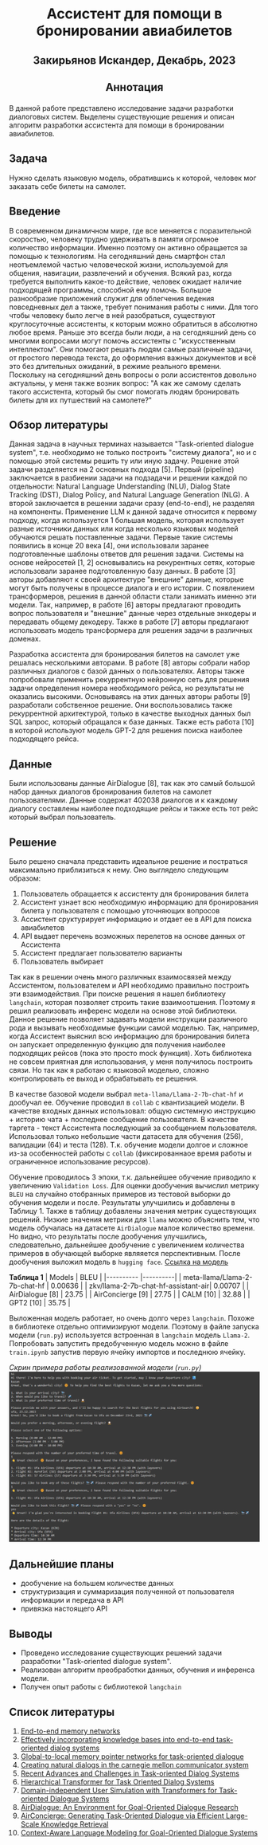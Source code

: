 # <p style="text-align: center;">**Ассистент для помощи в бронировании авиабилетов**</p>

## <p style="text-align: center;">Закирьянов Искандер, Декабрь, 2023</p>

## <p style="text-align: center;">**Аннотация**</p>

В данной работе представлено исследование задачи разработки диалоговых систем. Выделены существующие решения и описан алгоритм разработки ассистента для помощи в бронировании авиабилетов.

 ## Задача

 Нужно сделать языковую модель, обратившись к которой, человек мог заказать себе билеты на самолет.

 ## Введение

В современном динамичном мире, где все меняется с поразительной скоростью, человеку трудно удерживать в памяти огромное количество информации. Именно поэтому он активно обращается за помощью к технологиям. На сегодняшний день смартфон стал неотъемлемой частью человеческой жизни, используемой для общения, навигации, развлечений и обучения. Всякий раз, когда требуется выполнить какое-то действие, человек ожидает наличие подходящей программы, способной ему помочь. Большое разнообразие приложений служит для облегчения ведения повседневных дел а также, требует понимания работы с ними. Для того чтобы человеку было легче в ней разобраться, существуют круглосуточные ассистенты, к которым можно обратиться в абсолютно любое время. Раньше это всегда были люди, а на сегодняшний день со многими вопросами могут помочь ассистенты с "искусственным интеллектом". Они помогают решать людям самые различные задачи, от простого перевода текста, до оформления важных документов и всё это без длительных ожиданий, в режиме реального времени. Поскольку на сегодняшний день вопросы о роли ассистентов довольно актуальны, у меня также возник вопрос: "А как же самому сделать такого ассистента, который бы смог помогать людям бронировать билеты для их путшествий на самолете?"

## Обзор литературы

Данная задача в научных терминах называется "Task-oriented dialogue system", т.е. необходимо не только построить "систему диалога", но и с помощью этой системы решить ту или иную задачу. Решение этой задачи разделяется на 2 основных подхода [5]. Первый (pipeline) заключается в разбиении задачи на подзадачи и решении каждой по отдельности: Natural Language Understanding (NLU), Dialog State Tracking (DST), Dialog Policy, and Natural Language Generation (NLG). А второй заключается в решении задачи сразу (end-to-end), не разделяя на компоненты. Применение LLM к данной задаче относится к первому подходу, когда используется 1 большая модель, которая использует разные источники данных или когда несколько языковых моделей обучаются решать поставленные задачи. 
Первые такие системы появились в конце 20 века [4], они использовали заранее подготовленные шаблоны ответов для решения задачи. Системы на основе нейросетей [1, 2] основывались на рекурентных сетях, которые использовали заранее подготовленную базу данных. В работе [3] авторы добавляют к своей архитектуре "внешние" данные, которые могут быть получены в процессе диалога и его истории. 
С появлением трансформеров, решения в данной области стали занимать именно эти модели. Так, например, в работе [6] авторы предлагают проводить вопрос пользователя и "внешние" данные через отдельные энкодеры и передавать общему декодеру. Также в работе [7] авторы предлагают использовать модель трансформера для решения задачи в различных доменах.

Разработка ассистента для бронирования билетов на самолет уже решалась несколькими авторами. В работе [8] авторы собрали набор различных диалогов с базой данных о пользователях. Авторы также попробовали применить рекуррентную нейронную сеть для решения задачи определения номера необходимого рейса, но результаты не оказались высокими. Основываясь на этих данных авторы работы [9] разработали собственное решение. Они воспользовались также рекуррентной архитектурой, только в качестве выходных данных был SQL запрос, который обращался к базе данных. Также есть работа [10] в которой используют модель GPT-2 для решения поиска наиболее подходящего рейса.

## Данные

Были использованы данные AirDialogue [8], так как это самый большой набор данных диалогов бронирования билетов на самолет пользователями. Данные содержат 402038 диалогов и к каждому диалогу составлены наиболее подходящие рейсы и также есть тот рейс который выбрал пользователь.

## Решение

Было решено сначала представить идеальное решение и постраться максимально приблизиться к нему. Оно выглядело следующим образом:

1. Пользователь обращается к ассистенту для бронирования билета
2. Ассистент узнает всю необходимую информацию для бронирования билета у пользователя с помощью уточняющих вопросов
3. Ассистент сруктурирует информацию и отдает ее в API для поиска авиабилетов
4. API выдает перечень возможных перелетов на основе данных от Ассистента
5. Ассистент предлагает пользователю варианты
6. Пользователь выбирает

Так как в решении очень много различных взаимосвязей между Ассистентом, пользователем и API необходимо правильно построить эти взаимодействия. При поиске решения я нашел библиотеку `langchain`, которая позволяет строить такие взаимоотшения. Поэтому я решил реализовать инференс модели на основе этой библиотеки. Данное решение позволяет задавать модели инструкции различного рода и вызывать необходимые функции самой моделью. Так, например, когда Ассистент выяснил всю информацию для бронирования билета он запускает определенную функцию для получения наиболее подходящих рейсов (пока это просто mock функция). Хоть библиотека не совсем приятная для использования, у меня получилось построить связи. Но так как я работаю с языковой моделью, сложно контролировать ее выход и обрабатывать ее решения.

В качестве базовой модели выбрал `meta-llama/Llama-2-7b-chat-hf` и дообучал ее.
Обучение проводил в `collab` с квантизацией модели. В качестве входных данных использовал: общую системную инструкцию +  историю чата + последнее сообщение пользователя. В качестве таргета - текст Ассистента последующий за сообщением пользователя. Использовал только небольшие части датасета для обучения (256), валидации (64) и теста (128). Т.к. обучение модели долгое и сложное из-за особенностей работы с `collab` (фиксированнаое время работы и ограниченное использование ресурсов).

Обучение проводилось 3 эпохи, т.к. дальнейшее обучение приводило к увеличению `Validation Loss`.
Для оценки дообучения вычислил метрику `BLEU` на случайно отобранных примеров из тестовой выборки до обучения модели и после. Результаты улучшились и добавлены в Таблицу 1. Также в таблицу добавлены значения метрик существующих решений. Низкие значения метрики для `llama` можно объяснить тем, что модель обучалась на датасете `AirDialogue` малое количество времени. Но видно, что результаты после дообучения улучшились, следовательно, дальнейшее дообучение с увеличением количества примеров в обучающей выборке являяется перспективным.
После дообучения выложил модель в `hugging face`. [Ссылка на модель](https://huggingface.co/zkv/llama-2-7b-chat-hf-assistant-air)

**Таблица 1**
| Models                              |   BLEU   |
|----------                           |----------|
| meta-llama/Llama-2-7b-chat-hf       | 0.00636  |
| zkv/llama-2-7b-chat-hf-assistant-air| 0.00707  |
| AirDialogue [8]                     |   23.75  |
| AirConcierge [9]                    |   27.75  |
| CALM [10]                           |   32.88  |
| GPT2 [10]                           |   35.75  |

Выложенная модель работает, но очень долго через `langchain`. Похоже в библиотеке отдельно оптимизируют модели. Поэтому в файле запуска модели (`run.py`) используется встроенная в `langchain` модель `Llama-2`.
Попробовать запустить предобученную модель можно в файле `train.ipynb` запустив первую ячейку импортов и последнюю ячейку.

*Скрин примера работы реализованной модели (`run.py`)*
![Alt text](image.png)

## Дальнейшие планы

- дообучение на большем количестве данных
- структуризация и суммаризация полученной от пользователя информации и передача в API
- привязка настоящего API

## Выводы

- Проведено исследование существующих решений задачи разработки "Task-oriented dialogue system". 
- Реализован алгоритм преобработки данных, обучения и инференса модели.
- Получен опыт работы с библиотекой `langchain`


## Список литературы

1. [End-to-end memory networks](https://proceedings.neurips.cc/paper_files/paper/2015/file/8fb21ee7a2207526da55a679f0332de2-Paper.pdf)
2. [Effectively incorporating knowledge bases into end-to-end task-oriented dialog systems](https://arxiv.org/pdf/1804.08217.pdf)
3. [Global-to-local memory pointer networks for
task-oriented dialogue](https://arxiv.org/pdf/1901.04713.pdf)
4. [Creating natural dialogs in the carnegie mellon communicator system](https://www.academia.edu/download/37306797/air2.pdf)
5. [Recent Advances and Challenges in Task-oriented Dialog Systems](https://www.academia.edu/download/37306797/air2.pdf)
6. [Hierarchical Transformer for Task Oriented Dialog Systems](https://arxiv.org/pdf/2011.08067.pdf)
7. [Domain-independent User Simulation with Transformers for
Task-oriented Dialogue Systems](https://arxiv.org/pdf/2106.08838.pdf)
8. [AirDialogue: An Environment for Goal-Oriented Dialogue Research](https://docs.yandex.ru/docs/view?tm=1704714245&tld=ru&lang=en&name=D18-1419.pdf&text=AirDialogue%3A%20An%20Environment%20for%20Goal-Oriented%20Dialogue%20Research&url=https%3A%2F%2Faclanthology.org%2FD18-1419.pdf&lr=43&mime=pdf&l10n=ru&sign=6e2f2de490d406b2a79a4caafea0c96a&keyno=0&nosw=1&serpParams=tm%3D1704714245%26tld%3Dru%26lang%3Den%26name%3DD18-1419.pdf%26text%3DAirDialogue%253A%2BAn%2BEnvironment%2Bfor%2BGoal-Oriented%2BDialogue%2BResearch%26url%3Dhttps%253A%2F%2Faclanthology.org%2FD18-1419.pdf%26lr%3D43%26mime%3Dpdf%26l10n%3Dru%26sign%3D6e2f2de490d406b2a79a4caafea0c96a%26keyno%3D0%26nosw%3D1)
9. [AirConcierge: Generating Task-Oriented Dialogue via Efficient
Large-Scale Knowledge Retrieval](https://docs.yandex.ru/docs/view?tm=1704715491&tld=ru&lang=en&name=2020.findings-emnlp.79.pdf&text=AirConcierge%3A%20Generating%20Task-Oriented%20Dialogue%20via%20Efficient%20Large-Scale%20Knowledge%20Retrieval&url=https%3A%2F%2Faclanthology.org%2F2020.findings-emnlp.79.pdf&lr=43&mime=pdf&l10n=ru&sign=24b8aa502e520a4528ce2e37af1c846e&keyno=0&nosw=1&serpParams=tm%3D1704715491%26tld%3Dru%26lang%3Den%26name%3D2020.findings-emnlp.79.pdf%26text%3DAirConcierge%253A%2BGenerating%2BTask-Oriented%2BDialogue%2Bvia%2BEfficient%2BLarge-Scale%2BKnowledge%2BRetrieval%26url%3Dhttps%253A%2F%2Faclanthology.org%2F2020.findings-emnlp.79.pdf%26lr%3D43%26mime%3Dpdf%26l10n%3Dru%26sign%3D24b8aa502e520a4528ce2e37af1c846e%26keyno%3D0%26nosw%3D1)
10.   [Context-Aware Language Modeling for Goal-Oriented Dialogue Systems](https://arxiv.org/pdf/2204.10198.pdf)









 
